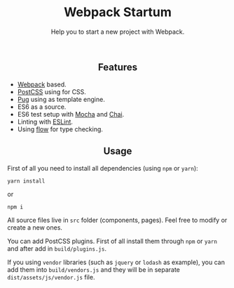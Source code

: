 <div align="center">
  <h1>Webpack Startum</h1>
  <p>Help you to start a new project with Webpack.</p>
  <br>  
</div>

<div align="center">
  <h2>Features</h2>
</div>

* [Webpack](https://webpack.js.org/) based.
* [PostCSS](http://postcss.org) using for CSS.
* [Pug](https://pugjs.org) using as template engine.
* ES6 as a source.
* ES6 test setup with [Mocha](http://mochajs.org/) and [Chai](http://chaijs.com/).
* Linting with [ESLint](http://eslint.org/).
* Using [flow](https://flowtype.org/) for type checking.

<div align="center">
  <h2>Usage</h2>
</div>

First of all you need to install all dependencies (using `npm` or `yarn`):

```
yarn install
```

or

```
npm i
```

All source files live in `src` folder (components, pages). Feel free to modify or create a new ones.

You can add PostCSS plugins. First of all install them through `npm` or `yarn` and after add in `build/plugins.js`.

If you using `vendor` libraries (such as `jquery` or `lodash` as example), you can add them into `build/vendors.js` and they will be in separate `dist/assets/js/vendor.js` file.
